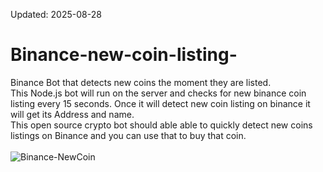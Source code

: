Updated: 2025-08-28

# Binance-new-coin-listing-
Binance Bot that detects new coins the moment they are listed.
</br>This Node.js bot will run on the server and checks for new binance coin listing every 15 seconds.
Once it will detect new coin listing on binance it will get its Address and name. 
</br>This open source crypto bot should able able to quickly detect new coins listings on Binance and you can use that to buy that coin. </br> </br>
![Binance-NewCoin](https://cryptrace.com/wp-content/uploads/2019/08/binance-is-adding-several-new-coins-to-its-trading-platform_5d50ad3b4f5ea-780x405.jpeg)